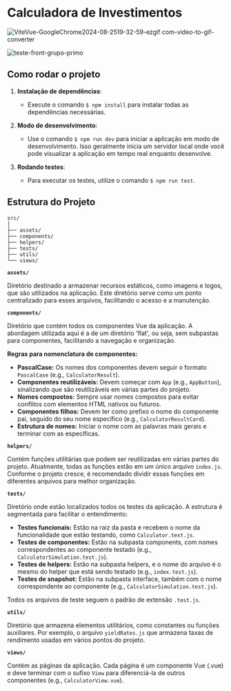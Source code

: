 # Calculadora de Investimentos

![ViteVue-GoogleChrome2024-08-2519-32-59-ezgif com-video-to-gif-converter](https://github.com/user-attachments/assets/1d4fd045-0530-4705-a4e4-277f5528f26f)

![teste-front-grupo-primo](https://github.com/user-attachments/assets/2e2abee7-2865-4351-a9df-6133f4c1fb3c)

## Como rodar o projeto

1. **Instalação de dependências**:
   - Execute o comando `$ npm install` para instalar todas as dependências necessárias.

2. **Modo de desenvolvimento**:
   - Use o comando `$ npm run dev` para iniciar a aplicação em modo de desenvolvimento. Isso geralmente inicia um servidor local onde você pode visualizar a aplicação em tempo real enquanto desenvolve.

3. **Rodando testes**:
   - Para executar os testes, utilize o comando `$ npm run test`.

## Estrutura do Projeto

```plaintext
src/
│
├── assets/
├── components/
├── helpers/
├── tests/
├── utils/
└── views/
```
**`assets/`**

Diretório destinado a armazenar recursos estáticos, como imagens e logos, que são utilizados na aplicação. Este diretório serve como um ponto centralizado para esses arquivos, facilitando o acesso e a manutenção.

**`components/`**

Diretório que contém todos os componentes Vue da aplicação. A abordagem utilizada aqui é a de um diretório 'flat', ou seja, sem subpastas para componentes, facilitando a navegação e organização.

**Regras para nomenclatura de componentes:**

* **PascalCase:** Os nomes dos componentes devem seguir o formato `PascalCase` (e.g., `CalculatorResult`).
* **Componentes reutilizáveis:** Devem começar com `App` (e.g., `AppButton`), sinalizando que são reutilizáveis em várias partes do projeto.
* **Nomes compostos:** Sempre usar nomes compostos para evitar conflitos com elementos HTML nativos ou futuros.
* **Componentes filhos:** Devem ter como prefixo o nome do componente pai, seguido do seu nome específico (e.g., `CalculatorResultCard`).
* **Estrutura de nomes:** Iniciar o nome com as palavras mais gerais e terminar com as específicas.

**`helpers/`**

Contém funções utilitárias que podem ser reutilizadas em várias partes do projeto. Atualmente, todas as funções estão em um único arquivo `index.js`. Conforme o projeto cresce, é recomendado dividir essas funções em diferentes arquivos para melhor organização.

**`tests/`**

Diretório onde estão localizados todos os testes da aplicação. A estrutura é segmentada para facilitar o entendimento:

* **Testes funcionais:** Estão na raiz da pasta e recebem o nome da funcionalidade que estão testando, como `Calculator.test.js`.
* **Testes de componentes:** Estão na subpasta components, com nomes correspondentes ao componente testado (e.g., `CalculatorSimulation.test.js`).
* **Testes de helpers:** Estão na subpasta helpers, e o nome do arquivo é o mesmo do helper que está sendo testado (e.g., `index.test.js`).
* **Testes de snapshot:** Estão na subpasta interface, também com o nome correspondente ao componente (e.g., `CalculatorSimulation.test.js`).

Todos os arquivos de teste seguem o padrão de extensão `.test.js`.

**`utils/`**

Diretório que armazena elementos utilitários, como constantes ou funções auxiliares. Por exemplo, o arquivo `yieldRates.js` que armazena taxas de rendimento usadas em vários pontos do projeto.

**`views/`**

Contém as páginas da aplicação. Cada página é um componente Vue (.vue) e deve terminar com o sufixo `View` para diferenciá-la de outros componentes (e.g., `CalculatorView.vue`).
